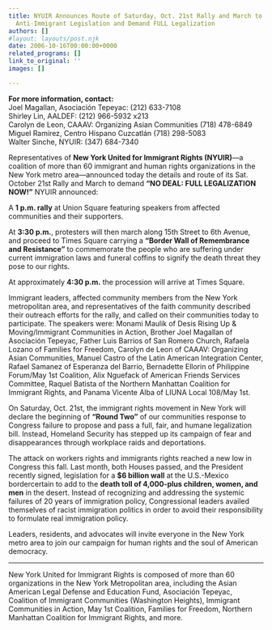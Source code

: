 ```yaml
---
title: NYUIR Announces Route of Saturday, Oct. 21st Rally and March to Denounce Recent
  Anti-Immigrant Legislation and Demand FULL Legalization
authors: []
#layout: layouts/post.njk
date: 2006-10-16T00:00:00+0000
related_programs: []
link_to_original: ''
images: []

---
```


**For more information, contact:**  
Joel Magallan, Asociación Tepeyac: (212) 633-7108  
Shirley Lin, AALDEF: (212) 966-5932 x213  
Carolyn de Leon, CAAAV: Organizing Asian Communities (718) 478-6849  
Miguel Ramirez, Centro Hispano Cuzcatlán (718) 298-5083  
Walter Sinche, NYUIR: (347) 684-7340

Representatives of **New York United for Immigrant Rights (NYUIR)**—a coalition of more than 60 immigrant and human rights organizations in the New York metro area—announced today the details and route of its Sat. October 21st Rally and March to demand **“NO DEAL: FULL LEGALIZATION NOW!”** NYUIR announced:

A **1 p.m. rally** at Union Square featuring speakers from affected communities and their supporters.

At **3:30 p.m.**, protesters will then march along 15th Street to 6th Avenue, and proceed to Times Square carrying a **“Border Wall of Remembrance and Resistance”** to commemorate the people who are suffering under current immigration laws and funeral coffins to signify the death threat they pose to our rights.

At approximately **4:30 p.m.** the procession will arrive at Times Square.

Immigrant leaders, affected community members from the New York metropolitan area, and representatives of the faith community described their outreach efforts for the rally, and called on their communities today to participate. The speakers were: Monami Maulik of Desis Rising Up & Moving/Immigrant Communities in Action, Brother Joel Magallan of Asociación Tepeyac, Father Luis Barrios of San Romero Church, Rafaela Lozano of Families for Freedom, Carolyn de Leon of CAAAV: Organizing Asian Communities, Manuel Castro of the Latin American Integration Center, Rafael Samanez of Esperanza del Barrio, Bernadette Ellorin of Philippine Forum/May 1st Coalition, Alix Nguefack of American Friends Services Committee, Raquel Batista of the Northern Manhattan Coalition for Immigrant Rights, and Panama Vicente Alba of LIUNA Local 108/May 1st.

On Saturday, Oct. 21st, the immigrant rights movement in New York will declare the beginning of **“Round Two”** of our communities response to Congress failure to propose and pass a full, fair, and humane legalization bill. Instead, Homeland Security has stepped up its campaign of fear and disappearances through workplace raids and deportations.

The attack on workers rights and immigrants rights reached a new low in Congress this fall. Last month, both Houses passed, and the President recently signed, legislation for a **$6 billion wall** at the U.S.-Mexico bordercertain to add to the **death toll of 4,000-plus children, women, and men** in the desert. Instead of recognizing and addressing the systemic failures of 20 years of immigration policy, Congressional leaders availed themselves of racist immigration politics in order to avoid their responsibility to formulate real immigration policy.

Leaders, residents, and advocates will invite everyone in the New York metro area to join our campaign for human rights and the soul of American democracy.

***

New York United for Immigrant Rights is composed of more than 60 organizations in the New York Metropolitan area, including the Asian American Legal Defense and Education Fund, Asociación Tepeyac, Coalition of Immigrant Communities (Washington Heights), Immigrant Communities in Action, May 1st Coalition, Families for Freedom, Northern Manhattan Coalition for Immigrant Rights, and more.